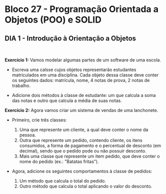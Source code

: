 # **Bloco 27 -** Programação Orientada a Objetos (POO) e SOLID

## DIA 1 - Introdução à Orientação a Objetos

&nbsp;

**Exercício 1:** Vamos modelar algumas partes de um software de uma escola.

  * Escreva uma calsse cujos objetos representarão estudantes matriculados em uma disciplina. Cada objeto dessa classe deve conter os seguintes dados: matrícula, nome, 4 notas de prova, 2 notas de trabalho.

  * Adicione dois métodos à classe de estudante: um que calcula a soma das notas e outro que calcula a média de suas notas.


**Exercício 2:** Agora vamos criar um sistema de vendas de uma lanchonete. 

  * Primeiro, crie três classes:

    1. Uma que represente um cliente, a qual deve conter o nome da pessoa.
    2. Outra que represente um pedido, contendo cliente, os itens consumidos, a forma de pagamento e o percentual de desconto (em decimal), sendo que o pedido pode ou não possuir desconto.
    3. Mais uma classe que represente um item pedido, que deve conter o nome do pedido (ex.: "Batatas fritas").

  * Agora, adicione os seguintes comportamentos à classe de pedidos:

    1. Um método que calcula o total do pedido.
    2. Outro método que calcula o total aplicando o valor do desconto.